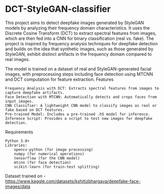 # DCT-StyleGAN-classifier

This project aims to detect deepfake images generated by StyleGAN models by analyzing their frequency domain characteristics. It uses the Discrete Cosine Transform (DCT) to extract spectral features from images, which are then fed into a CNN for binary classification (real vs. fake). The project is inspired by frequency analysis techniques for deepfake detection and builds on the idea that synthetic images, such as those generated by StyleGAN, exhibit distinct artifacts in the frequency domain compared to real images.

The model is trained on a dataset of real and StyleGAN-generated facial images, with preprocessing steps including face detection using MTCNN and DCT computation for feature extraction.
Features

    Frequency Analysis with DCT: Extracts spectral features from images to capture deepfake artifacts.
    Face Detection with MTCNN: Automatically detects and crops faces from input images.
    CNN Classifier: A lightweight CNN model to classify images as real or fake based on DCT features.
    Pre-trained Model: Includes a pre-trained .h5 model for inference.
    Inference Script: Provides a script to test new images for deepfake detection.

Requirements

    Python 3.8+
    Libraries:
        opencv-python (for image processing)
        numpy (for numerical operations)
        tensorflow (for the CNN model)
        mtcnn (for face detection)
        scikit-learn (for train-test splitting)

Dataset trained on - https://www.kaggle.com/datasets/kshitizbhargava/deepfake-face-images/data
